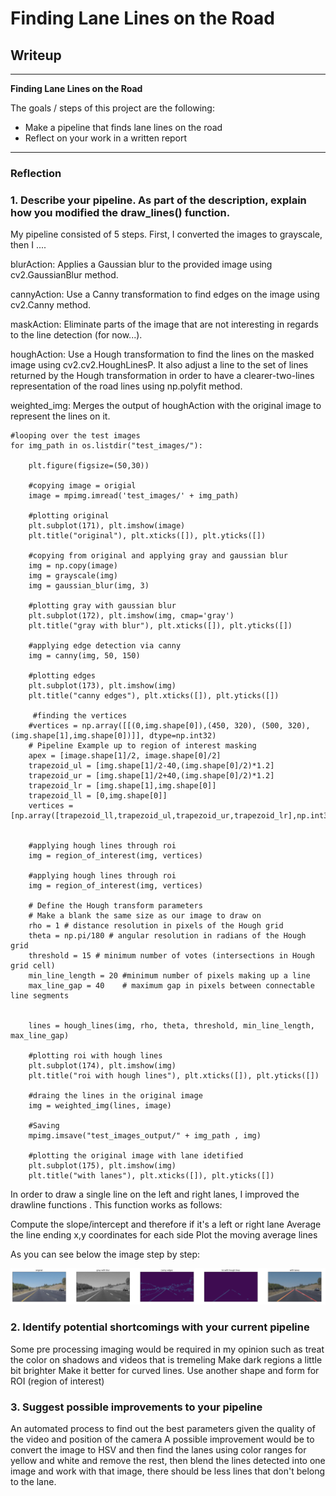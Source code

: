 # **Finding Lane Lines on the Road** 

## Writeup

---

**Finding Lane Lines on the Road**

The goals / steps of this project are the following:
* Make a pipeline that finds lane lines on the road
* Reflect on your work in a written report




[//]: # (Image References)

[image1]: ./examples/step-by-step.png "Step by Step"

---

### Reflection

### 1. Describe your pipeline. As part of the description, explain how you modified the draw_lines() function.

My pipeline consisted of 5 steps. First, I converted the images to grayscale, then I .... 

blurAction: Applies a Gaussian blur to the provided image using cv2.GaussianBlur method.

cannyAction: Use a Canny transformation to find edges on the image using cv2.Canny method.

maskAction: Eliminate parts of the image that are not interesting in regards to the line detection (for now...).

houghAction: Use a Hough transformation to find the lines on the masked image using cv2.cv2.HoughLinesP. It also adjust a line to the set of lines returned by the Hough transformation in order to have a clearer-two-lines representation of the road lines using np.polyfit method.

weighted_img: Merges the output of houghAction with the original image to represent the lines on it.

```
#looping over the test images
for img_path in os.listdir("test_images/"):
    
    plt.figure(figsize=(50,30))
    
    #copying image = origial
    image = mpimg.imread('test_images/' + img_path)
    
    #plotting original
    plt.subplot(171), plt.imshow(image)
    plt.title("original"), plt.xticks([]), plt.yticks([])
    
    #copying from original and applying gray and gaussian blur
    img = np.copy(image)
    img = grayscale(img)    
    img = gaussian_blur(img, 3)
    
    #plotting gray with gaussian blur
    plt.subplot(172), plt.imshow(img, cmap='gray')
    plt.title("gray with blur"), plt.xticks([]), plt.yticks([])    
    
    #applying edge detection via canny
    img = canny(img, 50, 150)
    
    #plotting edges
    plt.subplot(173), plt.imshow(img)
    plt.title("canny edges"), plt.xticks([]), plt.yticks([])   
     
     #finding the vertices
    #vertices = np.array([[(0,img.shape[0]),(450, 320), (500, 320), (img.shape[1],img.shape[0])]], dtype=np.int32)
    # Pipeline Example up to region of interest masking
    apex = [image.shape[1]/2, image.shape[0]/2]
    trapezoid_ul = [img.shape[1]/2-40,(img.shape[0]/2)*1.2]
    trapezoid_ur = [img.shape[1]/2+40,(img.shape[0]/2)*1.2]
    trapezoid_lr = [img.shape[1],img.shape[0]]
    trapezoid_ll = [0,img.shape[0]]
    vertices = [np.array([trapezoid_ll,trapezoid_ul,trapezoid_ur,trapezoid_lr],np.int32)]
    
    
    #applying hough lines through roi
    img = region_of_interest(img, vertices)
    
    #applying hough lines through roi
    img = region_of_interest(img, vertices)
    
    # Define the Hough transform parameters
    # Make a blank the same size as our image to draw on
    rho = 1 # distance resolution in pixels of the Hough grid
    theta = np.pi/180 # angular resolution in radians of the Hough grid
    threshold = 15 # minimum number of votes (intersections in Hough grid cell)
    min_line_length = 20 #minimum number of pixels making up a line
    max_line_gap = 40    # maximum gap in pixels between connectable line segments


    lines = hough_lines(img, rho, theta, threshold, min_line_length, max_line_gap)

    #plotting roi with hough lines
    plt.subplot(174), plt.imshow(img)
    plt.title("roi with hough lines"), plt.xticks([]), plt.yticks([])
       
    #draing the lines in the original image
    img = weighted_img(lines, image)
    
    #Saving
    mpimg.imsave("test_images_output/" + img_path , img)
 
    #plotting the original image with lane idetified
    plt.subplot(175), plt.imshow(img)
    plt.title("with lanes"), plt.xticks([]), plt.yticks([])  

```

In order to draw a single line on the left and right lanes, I improved the drawline functions . This function works as follows:

Compute the slope/intercept and therefore if it's a left or right lane
Average the line ending x,y coordinates for each side
Plot the moving average lines

As you can see below the image step by step:


![alt text][image1]


### 2. Identify potential shortcomings with your current pipeline


Some pre processing imaging would be required in my opinion such as treat the color on shadows and videos that is tremeling
Make dark regions a little bit brighter
Make it better for curved lines.
Use another shape and form for ROI (region of interest)

### 3. Suggest possible improvements to your pipeline


An automated process to find out the best parameters given the quality of the video and position of the camera
A possible improvement would be to convert the image to HSV and then find the lanes using color ranges for yellow and white and remove the rest, then blend the lines detected into one image and work with that image, there should be less lines that don't belong to the lane.

